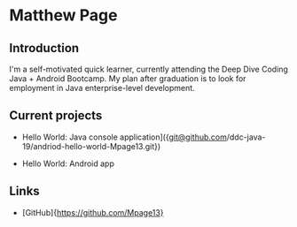 # Matthew Page

## Introduction

 I'm a self-motivated quick learner, currently attending the Deep Dive Coding 
 Java + Android Bootcamp. My plan after graduation is to look for employment 
 in Java enterprise-level development.

## Current projects

 * Hello World: Java console application]({git@github.com/ddc-java-19/andriod-hello-world-Mpage13.git})
      
 * Hello World: Android app

## Links

 * [GitHub]{https://github.com/Mpage13}

